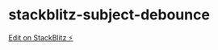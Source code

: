 # stackblitz-subject-debounce

[Edit on StackBlitz ⚡️](https://stackblitz.com/edit/stackblitz-starters-zlfyhu)